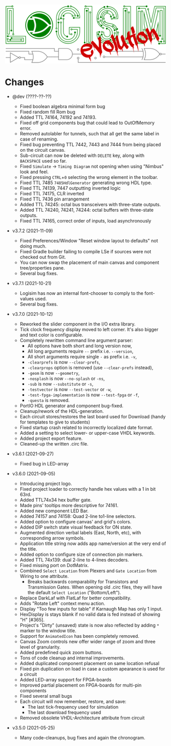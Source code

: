 [![Logisim-evolution](docs/img/logisim-evolution-logo.png)](https://github.com/logisim-evolution/logisim-evolution)

# Changes #

* @dev (????-??-??)
  * Fixed boolean algebra minimal form bug
  * Fixed random fill Rom bug
  * Added TTL 74164, 74192 and 74193.
  * Fixed off grid components bug that could lead to OutOfMemory error.
  * Removed autolabler for tunnels, such that all get the same label in case of renaming.
  * Fixed bug preventing TTL 7442, 7443 and 7444 from being placed on the circuit canvas.
  * Sub-circuit can now be deleted with `DELETE` key, along with `BACKSPACE` used so far.
  * Fixed `Simulate` -> `Timing Diagram` not opening when using "Nimbus" look and feel.
  * Fixed pressing `CTRL`+`0` selecting the wrong element in the toolbar.
  * Fixed TTL 7485 `7485HdlGenerator` generating wrong HDL type.
  * Fixed TTL 74139, 7447 outputting inverted logic
  * Fixed TTL 74175, CLR inverted
  * Fixed TTL 7436 pin arrangement
  * Added TTL 74245: octal bus transceivers with three-state outputs.
  * Added TTL 74240, 74241, 74244: octal buffers with three-state outputs.
  * Fixed TTL 74165, correct order of inputs, load asynchronously

* v3.7.2 (2021-11-09)
  * Fixed Preferences/Window "Reset window layout to defaults" not doing much.
  * Fixed Gradle builder failing to compile LSe if sources were not checked out from Git.
  * You can now swap the placement of main canvas and component tree/properties pane.
  * Several bug fixes.

* v3.7.1 (2021-10-21)
  * Logisim has now an internal font-chooser to comply to the font-values used.
  * Several bug fixes.

* v3.7.0 (2021-10-12)
  * Reworked the slider component in the I/O extra library.
  * Tick clock frequency display moved to left corner. It's also bigger and text color is configurable.
  * Completely rewritten command line argument parser:
    * All options have both short and long version now,
    * All long arguments require `--` prefix i.e. `--version`,
    * All short arguments require single `-` as prefix i.e. `-v`,
    * `-clearprefs` is now `--clear-prefs`,
    * `-clearprops` option is removed (use `--clear-prefs` instead),
    * `-geom` is now `--geometry`,
    * `-nosplash` is now `--no-splash` or `-ns`,
    * `-sub` is now `--substitute` or `-s`,
    * `-testvector` is now `--test-vector` or `-w`,
    * `-test-fpga-implementation` is now `--test-fpga` or `-f`,
    * `-questa` is removed.
  * PortIO HDL generator and component bug-fixed.
  * Cleanup/rework of the HDL-generation.
  * Each circuit stores/restores the last board used for Download (handy for templates to give to students)
  * Fixed startup crash related to incorrectly localized date format.
  * Added a setting to select lower- or upper-case VHDL keywords.
  * Added project export feature.
  * Cleaned-up the written .circ file.

* v3.6.1 (2021-09-27)
  * Fixed bug in LED-array

* v3.6.0 (2021-09-05)
  * Introducing project logo.
  * Fixed project loader to correctly handle hex values with a 1 in bit 63rd.
  * Added TTL74x34 hex buffer gate.
  * Made pins' tooltips more descriptive for 74161.
  * Added new component LED Bar.
  * Added 74157 and 74158: Quad 2-line to1-line selectors.
  * Added option to configure canvas' and grid's colors.
  * Added DIP switch state visual feedback for ON state.
  * Augmented direction verbal labels (East, North, etc), with corresponding arrow symbols.
  * Application title string now adds app name/version at the very end of the title.
  * Added option to configure size of connection pin markers.
  * Added TTL 74x139: dual 2-line to 4-lines decoders.
  * Fixed missing port on DotMatrix.
  * Combined `Select Location` from Plexers and `Gate Location` from Wiring to one attribute.
    * Breaks backwards comparability for Transistors and Transmission Gates.
      When opening old .circ files, they will have the default `Select Location` ("Bottom/Left").
  * Replace DarkLaf with FlatLaf for better compatibility.
  * Adds "Rotate Left" context menu action.
  * Display "Too few inputs for table" if Karnaugh Map has only 1 input.
  * HexDisplay is stays blank if no valid data is fed instead of showing "H" [#365].
  * Project's "Dirty" (unsaved) state is now also reflected by adding `*` marker to the window title.
  * Support for `AnimatedIcon` has been completely removed.
  * Canvas Zoom controls new offer wider range of zoom and three level of granularity.
  * Added predefined quick zoom buttons.
  * Tons of code cleanup and internal improvements.
  * Added duplicated component placement on same location refusal
  * Fixed pin duplication on load in case a custom apearance is used for a circuit
  * Added LED-array support for FPGA-boards
  * Improved partial placement on FPGA-boards for multi-pin components
  * Fixed several small bugs
  * Each circuit will now remember, restore, and save:
    * The last tick-frequency used for simulation
    * The last download frequency used
  * Removed obsolete VHDL-Architecture attribute from circuit

* v3.5.0 (2021-05-25)
  * Many code-cleanups, bug fixes and again the chronogram.
